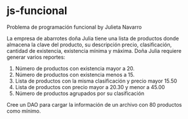 # js-funcional
Problema de programación funcional by Julieta Navarro


La empresa de abarrotes doña Julia tiene una lista de productos donde almacena la clave del producto, su descripción precio, clasificación, cantidad de existencia, existencia mínima y máxima. Doña Julia requiere generar varios reportes:

1) Número de productos con existencia mayor a 20.
2) Número de productos con existencia menos a 15.
3) Lista de productos con la misma clasificación y precio mayor 15.50
4) Lista de productos con precio mayor a 20.30 y menor a 45.00
5) Número de productos agrupados por su clasificación

Cree un DAO para cargar la información de un archivo con 80 productos como mínimo.